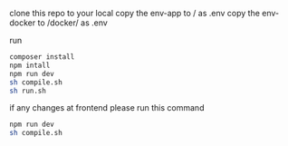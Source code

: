clone this repo to your local
copy the env-app to / as .env
copy the env-docker to /docker/ as .env


run
```bash
composer install
npm intall
npm run dev
sh compile.sh
sh run.sh
```

if any changes at frontend
please run this command
```bash
npm run dev
sh compile.sh
```